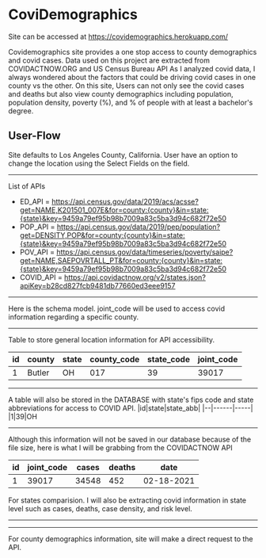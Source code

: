 # CoviDemographics
 
 Site can be accessed at https://covidemographics.herokuapp.com/ 

Covidemographics site provides a one stop access to county demographics and covid cases. Data used on this project are extracted from COVIDACTNOW.ORG and US Census Bureau API
As I analyzed covid data, I always wondered about the factors that could be driving covid cases in one county vs the other. On this site, Users can not only see the covid cases and deaths but also view county demographics including population, population density, poverty (%), and % of people with at least a bachelor's degree.

## User-Flow
Site defaults to Los Angeles County, California. User have an option to change the location using the Select Fields on the field. 
___
List of APIs
- ED_API = https://api.census.gov/data/2019/acs/acsse?get=NAME,K201501_007E&for=county:{county}&in=state:{state}&key=9459a79ef95b98b7009a83c5ba3d94c682f72e50
- POP_API = https://api.census.gov/data/2019/pep/population?get=DENSITY,POP&for=county:{county}&in=state:{state}&key=9459a79ef95b98b7009a83c5ba3d94c682f72e50
- POV_API = https://api.census.gov/data/timeseries/poverty/saipe?get=NAME,SAEPOVRTALL_PT&for=county:{county}&in=state:{state}&key=9459a79ef95b98b7009a83c5ba3d94c682f72e50
- COVID_API = https://api.covidactnow.org/v2/states.json?apiKey=b28cd827fcb9481db77660ed3eee9157

___
Here is the schema model. joint_code will be used to access covid information regarding a specific county. 
____
Table to store general location information for API accessibility.

|id|county|state|__county_code__|state_code|__joint_code__
|--|------|-----|-----------|----------|----------
|1|Butler|OH|017|39|39017
___

A table will also be stored in the DATABASE with state's fips code and state abbreviations for access to COVID API. 
|id|state|state_abb|
|--|------|-----|
|1|39|OH

___
 Although this information will not be saved in our database because of the file size, here is what I will be grabbing from the COVIDACTNOW API
 
  |id|__joint_code__|cases|deaths|date|
  |--|------|-----|-----------|----
  |1|39017|34548|452|02-18-2021

  For states comparision. I will also be extracting covid information in state level such as cases, deaths, case density, and risk level. 
 ____
 ____
 
  For county demographics information, site will make a direct request to the API. 
  

